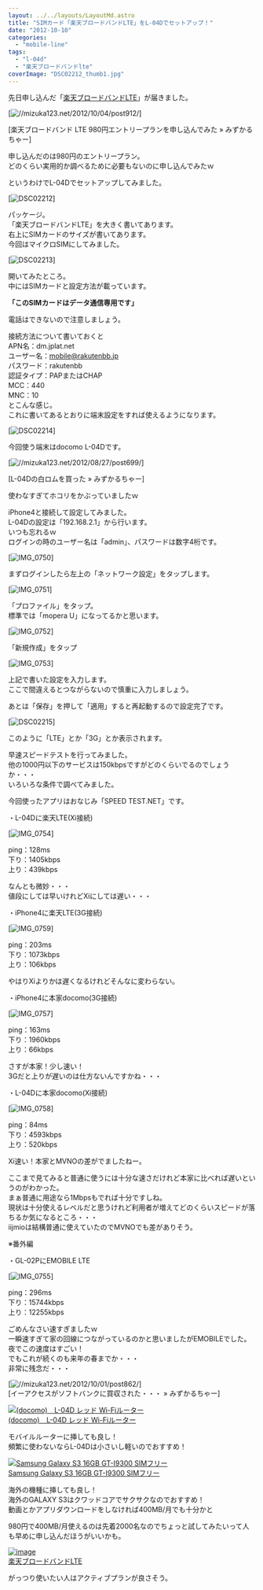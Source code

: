 ```yaml
---
layout: ../../layouts/LayoutMd.astro
title: "SIMカード「楽天ブロードバンドLTE」をL-04Dでセットアップ！"
date: "2012-10-10"
categories: 
  - "mobile-line"
tags: 
  - "l-04d"
  - "楽天ブロードバンドlte"
coverImage: "DSC02212_thumb1.jpg"
---
```


先日申し込んだ「[楽天ブロードバンドLTE](http://hb.afl.rakuten.co.jp/hgc/1021dc11.c5c7e773.1021dc12.43f948d3/?pc=http%3a%2f%2fbroadband.rakuten.co.jp%2flte%2f%3fscid%3daf_ich_link_urltxt&m=http%3a%2f%2fm.rakuten.co.jp)」が届きました。

[![//mizuka123.net/2012/10/04/post912/](http://capture.heartrails.com/200x200/cool/1349875189801?//mizuka123.net/2012/10/04/post912/ "楽天ブロードバンド LTE 980円エントリープランを申し込んでみた » みずかるちゃー | みずかるちゃー")]

[楽天ブロードバンド LTE 980円エントリープランを申し込んでみた » みずかるちゃー]

申し込んだのは980円のエントリープラン。  
どのくらい実用的か調べるために必要もないのに申し込んでみたｗ

というわけでL-04Dでセットアップしてみました。

[![DSC02212](/archive/images/DSC02212_thumb.jpg "DSC02212")]

パッケージ。  
「楽天ブロードバンドLTE」を大きく書いてあります。  
右上にSIMカードのサイズが書いてあります。  
今回はマイクロSIMにしてみました。

[![DSC02213](/archive/images/DSC02213_thumb.jpg "DSC02213")]

開いてみたところ。  
中にはSIMカードと設定方法が載っています。

**「このSIMカードはデータ通信専用です」**

電話はできないので注意しましょう。

接続方法について書いておくと  
APN名：dm.jplat.net  
ユーザー名：mobile@rakutenbb.jp  
パスワード：rakutenbb  
認証タイプ：PAPまたはCHAP  
MCC：440  
MNC：10  
とこんな感じ。  
これに書いてあるとおりに端末設定をすれば使えるようになります。

[![DSC02214](/archive/images/DSC02214_thumb.jpg "DSC02214")]

今回使う端末はdocomo L-04Dです。

[![//mizuka123.net/2012/08/27/post699/](http://capture.heartrails.com/200x200/cool?//mizuka123.net/2012/08/27/post699/ "L-04Dの白ロムを買った » みずかるちゃー | みずかるちゃー")]

[L-04Dの白ロムを買った » みずかるちゃー]

使わなすぎてホコリをかぶっていましたｗ

iPhone4と接続して設定してみました。  
L-04Dの設定は「192.168.2.1」から行います。  
いつも忘れるｗ  
ログインの時のユーザー名は「admin」、パスワードは数字4桁です。

[![IMG_0750](/archive/images/IMG_0750_thumb.png "IMG_0750")]

まずログインしたら左上の「ネットワーク設定」をタップします。

[![IMG_0751](/archive/images/IMG_0751_thumb.png "IMG_0751")]

「プロファイル」をタップ。  
標準では「mopera U」になってるかと思います。

[![IMG_0752](/archive/images/IMG_0752_thumb.png "IMG_0752")]

「新規作成」をタップ

[![IMG_0753](/archive/images/IMG_0753_thumb.png "IMG_0753")]

上記で書いた設定を入力します。  
ここで間違えるとつながらないので慎重に入力しましょう。

あとは「保存」を押して「適用」すると再起動するので設定完了です。

[![DSC02215](/archive/images/DSC02215_thumb.jpg "DSC02215")]

このように「LTE」とか「3G」とか表示されます。

早速スピードテストを行ってみました。  
他の1000円以下のサービスは150kbpsですがどのくらいでるのでしょうか・・・  
いろいろな条件で調べてみました。

今回使ったアプリはおなじみ「SPEED TEST.NET」です。

・L-04Dに楽天LTE(Xi接続)

[![IMG_0754](/archive/images/IMG_0754_thumb.png "IMG_0754")]

ping：128ms  
下り：1405kbps  
上り：439kbps

なんとも微妙・・・  
値段にしては早いけれどXiにしては遅い・・・

・iPhone4に楽天LTE(3G接続)

[![IMG_0759](/archive/images/IMG_0759_thumb.png "IMG_0759")]

ping：203ms  
下り：1073kbps  
上り：106kbps

やはりXiよりかは遅くなるけれどそんなに変わらない。

・iPhone4に本家docomo(3G接続)

[![IMG_0757](/archive/images/IMG_0757_thumb.png "IMG_0757")]

ping：163ms  
下り：1960kbps  
上り：66kbps

さすが本家！少し速い！  
3Gだと上りが遅いのは仕方ないんですかね・・・

・L-04Dに本家docomo(Xi接続)

[![IMG_0758](/archive/images/IMG_0758_thumb.png "IMG_0758")]

ping：84ms  
下り：4593kbps  
上り：520kbps

Xi速い！本家とMVNOの差がでましたねー。

ここまで見てみると普通に使うには十分な速さだけれど本家に比べれば遅いというのがわかった。  
まぁ普通に用途なら1Mbpsもでれば十分ですしね。  
現状は十分使えるレベルだと思うけれど利用者が増えてどのくらいスピードが落ちるか気になるところ・・・  
iijmioは結構普通に使えていたのでMVNOでも差がありそう。

※番外編

・GL-02PにEMOBILE LTE

[![IMG_0755](/archive/images/IMG_0755_thumb.png "IMG_0755")]

ping：296ms  
下り：15744kbps  
上り：12255kbps

ごめんなさい速すぎましたｗ  
一瞬速すぎて家の回線につながっているのかと思いましたがEMOBILEでした。  
夜でこの速度はすごい！  
でもこれが続くのも来年の春までか・・・  
非常に残念だ・・・

[![//mizuka123.net/2012/10/01/post862/](http://capture.heartrails.com/200x200/cool/1349877188952?//mizuka123.net/2012/10/01/post862/ "イーアクセスがソフトバンクに買収された・・・ » みずかるちゃー | みずかるちゃー")]  
[イーアクセスがソフトバンクに買収された・・・ » みずかるちゃー]

[![(docomo)　L-04D レッド Wi-Fiルーター](/archive/images/31fTTxyPG6L._SL75_.jpg)  
(docomo)　L-04D レッド Wi-Fiルーター  
](https://www.amazon.co.jp/exec/obidos/ASIN/B008BBTY0M/mizuka123-22/ref=nosim)

モバイルルーターに挿しても良し！  
頻繁に使わないならL-04Dは小さいし軽いのでおすすめ！

[![Samsung Galaxy S3 16GB GT-I9300 SIMフリー](/archive/images/41oSIQ39fkL._SL75_.jpg)  
Samsung Galaxy S3 16GB GT-I9300 SIMフリー  
](https://www.amazon.co.jp/exec/obidos/ASIN/B0084T4D34/mizuka123-22/ref=nosim)

海外の機種に挿しても良し！  
海外のGALAXY S3はクワッドコアでサクサクなのでおすすめ！  
動画とかアプリダウンロードをしなければ400MB/月でも十分かと

980円で400MB/月使えるのは先着2000名なのでちょっと試してみたいって人も早めに申し込んだほうがいいかも。

[![image](/archive/images/image13.png "image")](http://hb.afl.rakuten.co.jp/hgc/1021dc11.c5c7e773.1021dc12.43f948d3/?pc=http%3a%2f%2fbroadband.rakuten.co.jp%2flte%2f%3fscid%3daf_ich_link_urltxt&m=http%3a%2f%2fm.rakuten.co.jp)  
[楽天ブロードバンドLTE](http://hb.afl.rakuten.co.jp/hgc/1021dc11.c5c7e773.1021dc12.43f948d3/?pc=http%3a%2f%2fbroadband.rakuten.co.jp%2flte%2f%3fscid%3daf_ich_link_urltxt&m=http%3a%2f%2fm.rakuten.co.jp)

がっつり使いたい人はアクティブプランが良さそう。
